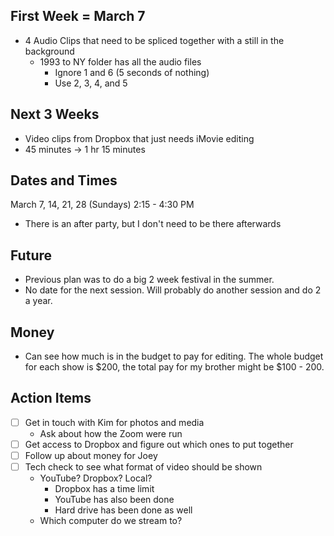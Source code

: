 ## First Week = March 7
- 4 Audio Clips that need to be spliced together with a still in the background
	- 1993 to NY folder has all the audio files
		- Ignore 1 and 6 (5 seconds of nothing)
		- Use 2, 3, 4, and 5

## Next 3 Weeks
- Video clips from Dropbox that just needs iMovie editing
- 45 minutes -> 1 hr 15 minutes


## Dates and Times
March 7, 14, 21, 28 (Sundays)
2:15 - 4:30 PM
- There is an after party, but I don't need to be there afterwards


## Future
- Previous plan was to do a big 2 week festival in the summer. 
- No date for the next session. Will probably do another session and do 2 a year. 

## Money 
- Can see how much is in the budget to pay for editing. The whole budget for each show is $200, the total pay for my brother might be $100 - 200. 


## Action Items
- [ ] Get in touch with Kim for photos and media
	- Ask about how the Zoom were run
- [ ] Get access to Dropbox and figure out which ones to put together
- [ ] Follow up about money for Joey
- [ ] Tech check to see what format of video should be shown 
	- YouTube? Dropbox? Local?
		- Dropbox has a time limit
		- YouTube has also been done
		- Hard drive has been done as well
	- Which computer do we stream to? 
